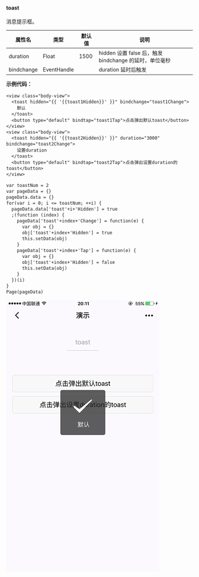#### toast

消息提示框。

| 属性名 | 类型 | 默认值 | 说明 |
| --- | --- | --- | --- |
| duration | Float | 1500 | hidden 设置 false 后，触发 bindchange 的延时，单位毫秒 |
| bindchange | EventHandle |  | duration 延时后触发 |

**示例代码：**

```
<view class="body-view">
  <toast hidden="{{ '{{toast1Hidden}}' }}" bindchange="toast1Change">
    默认
  </toast>
  <button type="default" bindtap="toast1Tap">点击弹出默认toast</button>
</view>
<view class="body-view">
  <toast hidden="{{ '{{toast2Hidden}}' }}" duration="3000" bindchange="toast2Change">
    设置duration
  </toast>
  <button type="default" bindtap="toast2Tap">点击弹出设置duration的toast</button>
</view>
```

```
var toastNum = 2
var pageData = {}
pageData.data = {}
for(var i = 0; i <= toastNum; ++i) {
  pageData.data['toast'+i+'Hidden'] = true
  ;(function (index) {
    pageData['toast'+index+'Change'] = function(e) {
      var obj = {}
      obj['toast'+index+'Hidden'] = true
      this.setData(obj)
    }
    pageData['toast'+index+'Tap'] = function(e) {
      var obj = {}
      obj['toast'+index+'Hidden'] = false
      this.setData(obj)
    }
  })(i)
}
Page(pageData)
```

![](/image/pic/toast.png)

